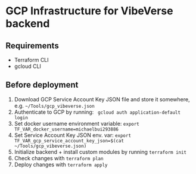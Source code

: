 # GCP Infrastructure for VibeVerse backend

## Requirements

-   Terraform CLI
-   gcloud CLI

## Before deployment

1. Download GCP Service Account Key JSON file and store it somewhere, e.g. `~/Tools/gcp_vibeverse.json`
2. Authenticate to GCP by running:
   ` gcloud auth application-default login`
3. Set docker username environment variable: `export TF_VAR_docker_username=michaelbui293886`
4. Set Service Account Key JSON env. var: `export TF_VAR_gcp_service_account_key_json=$(cat ~/Tools/gcp_vibeverse.json)`
5. Initialize backend + install custom modules by running `terraform init`
6. Check changes with `terraform plan`
7. Deploy changes with `terraform apply`
